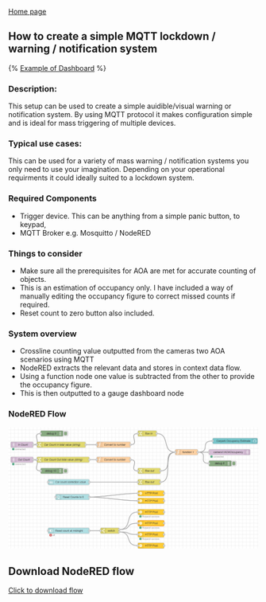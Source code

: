 [Home page](README.md)

## How to create a simple MQTT lockdown / warning / notification system 

{% [Example of Dashboard](https://github.com/cronsh/cronsh.github.io/blob/main/AOA_Crossline_occupancy_NR_Dashboard.jpg?raw=true) %}

### Description:
 This setup can be used to create a simple auidible/visual warning or notification system. By using MQTT protocol it makes configuration simple and is ideal for mass triggering of multiple devices.

### Typical use cases:
This can be used for a variety of mass warning / notification systems you only need to use your imagination. Depending on your operational requirments it could ideally suited to a lockdown system.

### Required Components
- Trigger device. This can be anything from a simple panic button, to keypad, 
- MQTT Broker e.g. Mosquitto / NodeRED

### Things to consider
- Make sure all the prerequisites for AOA are met for accurate counting of objects.
- This is an estimation of occupancy only. I have included a way of manually editing the occupancy figure to correct missed counts if required.
- Reset count to zero button also included.

### System overview
- Crossline counting value outputted from the cameras two AOA scenarios using MQTT
- NodeRED extracts the relevant data and stores in context data flow.
- Using a function node one value is subtracted from the other to provide the occupancy figure. 
- This is then outputted to a gauge dashboard node

### NodeRED Flow
![Example Flow](https://github.com/cronsh/cronsh.github.io/blob/main/AOA_Crossline_occupancy_NR_Flow.jpg?raw=true)

## Download NodeRED flow 

[Click to download flow](https://github.com/cronsh/nodered-flows/blob/main/Axis-AOA-Crossline-counting-dashboard/AOA_Crossline_occupancy_NR_Flow.jpg)
